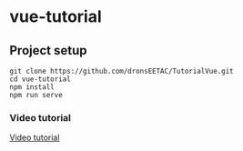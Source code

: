 # vue-tutorial

## Project setup
```
git clone https://github.com/dronsEETAC/TutorialVue.git
cd vue-tutorial
npm install
npm run serve
```

### Video tutorial     

[Video tutorial](https://www.youtube.com/playlist?list=PL64O0POFYjHoeq8dfP-XYPCoNlehSiR_B)



